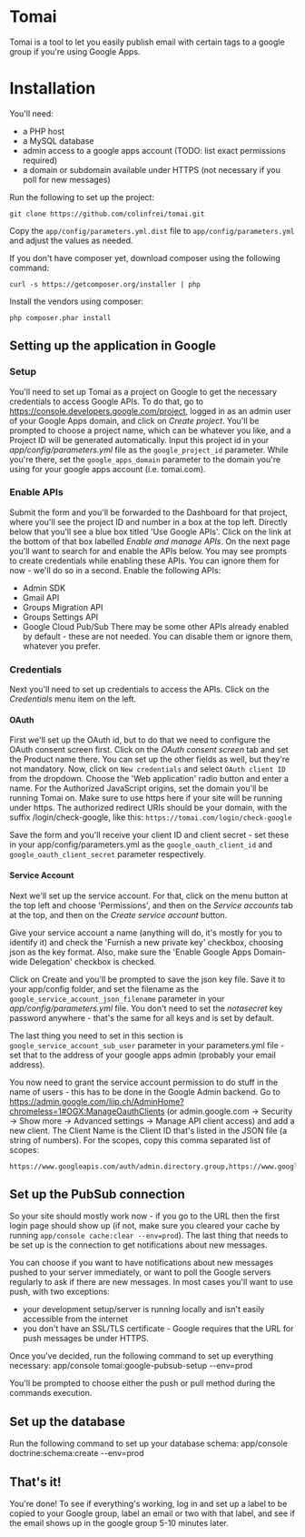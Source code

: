 # Tomai
Tomai is a tool to let you easily publish email with certain tags to a google group if you're using Google Apps. 

# Installation
You'll need:
- a PHP host
- a MySQL database
- admin access to a google apps account (TODO: list exact permissions required)
- a domain or subdomain available under HTTPS (not necessary if you poll for new messages)

Run the following to set up the project:

    git clone https://github.com/colinfrei/tomai.git

Copy the `app/config/parameters.yml.dist` file to `app/config/parameters.yml` and adjust the values as needed.

If you don't have composer yet, download composer using the following command:

    curl -s https://getcomposer.org/installer | php
    
Install the vendors using composer:
    
    php composer.phar install

## Setting up the application in Google
### Setup
You'll need to set up Tomai as a project on Google to get the necessary credentials to access Google APIs. To do that,
go to https://console.developers.google.com/project, logged in as an admin user of your Google Apps domain, and click on
_Create project_. You'll be prompted to choose a project name, which can be whatever you like, and a Project ID will be generated automatically. Input this project id in your _app/config/parameters.yml_ file as the `google_project_id` parameter. While you're there, set the `google_apps_domain` parameter to the domain you're using for your google apps account (i.e. tomai.com).


### Enable APIs
Submit the form and you'll be forwarded to the Dashboard for that project, where you'll see the project ID and number in a box at the top left. Directly below that you'll see a blue box titled 'Use Google APIs'. Click on the link at the bottom of that box labelled _Enable and manage APIs_.
On the next page you'll want to search for and enable the APIs below. You may see prompts to create credentials while enabling these APIs. You can ignore them for now - we'll do so in a second.
Enable the following APIs: 
- Admin SDK
- Gmail API
- Groups Migration API
- Groups Settings API
- Google Cloud Pub/Sub
There may be some other APIs already enabled by default - these are not needed. You can disable them or ignore them, whatever you prefer.

### Credentials
Next you'll need to set up credentials to access the APIs. Click on the _Credentials_ menu item on the left.

#### OAuth
First we'll set up the OAuth id, but to do that we need to configure the OAuth consent screen first. Click on the _OAuth consent screen_ tab and set the Product name there. You can set up the other fields as well, but they're not mandatory.
Now, click on `New credentials` and select `OAuth client ID` from the dropdown. Choose the 'Web application' radio button and enter a name.
For the Authorized JavaScript origins, set the domain you'll be running Tomai on. Make sure to use https here if your site will be running under https.
The authorized redirect URIs should be your domain, with the suffix /login/check-google, like this: `https://tomai.com/login/check-google`

Save the form and you'll receive your client ID and client secret - set these in your app/config/parameters.yml as the `google_oauth_client_id` and `google_oauth_client_secret` parameter respectively.

#### Service Account
Next we'll set up the service account. For that, click on the menu button at the top left and choose 'Permissions', and then on the _Service accounts_ tab at the top, and then on the _Create service account_ button.

Give your service account a name (anything will do, it's mostly for you to identify it) and check the 'Furnish a new private key' checkbox, choosing json as the key format. Also, make sure the 'Enable Google Apps Domain-wide Delegation' checkbox is checked.

Click on Create and you'll be prompted to save the json key file. Save it to your app/config folder, and set the filename as the `google_service_account_json_filename` parameter in your _app/config/parameters.yml_ file.
You don't need to set the _notasecret_ key password anywhere - that's the same for all keys and is set by default.

The last thing you need to set in this section is `google_service_account_sub_user` parameter in your parameters.yml file - set that to the address of your google apps admin (probably your email address).

You now need to grant the service account permission to do stuff in the name of users - this has to be done in the Google Admin backend. Go to https://admin.google.com/liip.ch/AdminHome?chromeless=1#OGX:ManageOauthClients (or admin.google.com -> Security -> Show more -> Advanced settings -> Manage API client access) and add a new client. The Client Name is the Client ID that's listed in the JSON file (a string of numbers). For the scopes, copy this comma separated list of scopes:

    https://www.googleapis.com/auth/admin.directory.group,https://www.googleapis.com/auth/apps.groups.migration,https://www.googleapis.com/auth/apps.groups.settings,https://www.googleapis.com/auth/pubsub
    
## Set up the PubSub connection
So your site should mostly work now - if you go to the URL then the first login page should show up (if not, make sure you cleared your cache by running `app/console cache:clear --env=prod`). The last thing that needs to be set up is the connection to get notifications about new messages.

You can choose if you want to have notifications about new messages pushed to your server immediately, or want to poll the Google servers regularly to ask if there are new messages. In most cases you'll want to use push, with two exceptions:
- your development setup/server is running locally and isn't easily accessible from the internet
- you don't have an SSL/TLS certificate - Google requires that the URL for push messages be under HTTPS.
 
Once you've decided, run the following command to set up everything necessary:
    app/console tomai:google-pubsub-setup --env=prod
    
You'll be prompted to choose either the push or pull method during the commands execution.

## Set up the database
Run the following command to set up your database schema:
    app/console doctrine:schema:create --env=prod

## That's it!
You're done! 
To see if everything's working, log in and set up a label to be copied to your Google group, label an email or two with that label, and see if the email shows up in the google group 5-10 minutes later.

